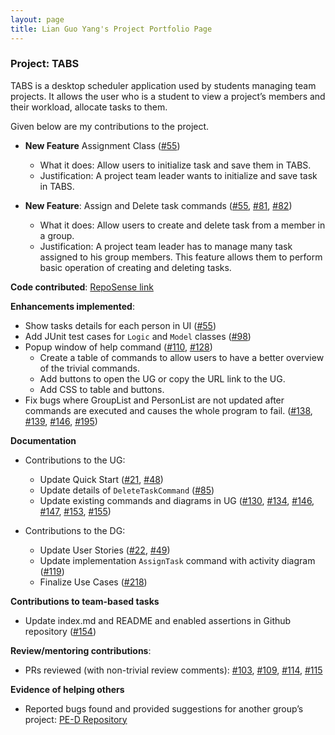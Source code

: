 ```yaml
---
layout: page
title: Lian Guo Yang's Project Portfolio Page
---
```


### Project: TABS

TABS is a desktop scheduler application used by students managing team projects.
It allows the user who is a student to view a project’s members and their workload, allocate tasks to them.

Given below are my contributions to the project.

- **New Feature** Assignment Class ([#55](https://github.com/AY2223S1-CS2103T-W10-1/tp/pull/55))
  - What it does: Allow users to initialize task and save them in TABS.
  - Justification: A project team leader wants to initialize and save task in TABS.

- **New Feature**: Assign and Delete task commands ([#55](https://github.com/AY2223S1-CS2103T-W10-1/tp/pull/55),
[#81](https://github.com/AY2223S1-CS2103T-W10-1/tp/pull/81),
[#82](https://github.com/AY2223S1-CS2103T-W10-1/tp/pull/81))
  - What it does: Allow users to create and delete task from a member in a group.
  - Justification: A project team leader has to manage many task assigned to his group members. This feature allows them to perform basic operation of creating and deleting tasks.


**Code contributed**: [RepoSense link](https://nus-cs2103-ay2223s1.github.io/tp-dashboard/?search=lianguoyang&breakdown=true&sort=groupTitle&sortWithin=title&since=2022-09-16&timeframe=commit&mergegroup=&groupSelect=groupByRepos&checkedFileTypes=docs~functional-code~test-code~other)


**Enhancements implemented**:
  - Show tasks details for each person in UI ([#55](https://github.com/AY2223S1-CS2103T-W10-1/tp/pull/55))
  - Add JUnit test cases for `Logic` and `Model` classes ([#98](https://github.com/AY2223S1-CS2103T-W10-1/tp/pull/98))
  - Popup window of help command ([#110](https://github.com/AY2223S1-CS2103T-W10-1/tp/pull/110),
[#128](https://github.com/AY2223S1-CS2103T-W10-1/tp/pull/128))
      - Create a table of commands to allow users to have a better overview of the trivial commands.
      - Add buttons to open the UG or copy the URL link to the UG.
      - Add CSS to table and buttons.
  - Fix bugs where GroupList and PersonList are not updated after commands are executed and causes the whole program to fail.
([#138](https://github.com/AY2223S1-CS2103T-W10-1/tp/pull/138),
[#139](https://github.com/AY2223S1-CS2103T-W10-1/tp/pull/139),
[#146](https://github.com/AY2223S1-CS2103T-W10-1/tp/pull/146),
[#195](https://github.com/AY2223S1-CS2103T-W10-1/tp/pull/195))


**Documentation**
- Contributions to the UG:
  - Update Quick Start ([#21](https://github.com/AY2223S1-CS2103T-W10-1/tp/pull/21),
  [#48](https://github.com/AY2223S1-CS2103T-W10-1/tp/pull/48))
  - Update details of `DeleteTaskCommand` ([#85](https://github.com/AY2223S1-CS2103T-W10-1/tp/pull/85))
  - Update existing commands and diagrams in UG ([#130](https://github.com/AY2223S1-CS2103T-W10-1/tp/pull/130),
[#134](https://github.com/AY2223S1-CS2103T-W10-1/tp/pull/134),
[#146](https://github.com/AY2223S1-CS2103T-W10-1/tp/pull/146),
[#147](https://github.com/AY2223S1-CS2103T-W10-1/tp/pull/147),
[#153](https://github.com/AY2223S1-CS2103T-W10-1/tp/pull/153),
[#155](https://github.com/AY2223S1-CS2103T-W10-1/tp/pull/153))


- Contributions to the DG:
  - Update User Stories ([#22](https://github.com/AY2223S1-CS2103T-W10-1/tp/pull/22),
[#49](https://github.com/AY2223S1-CS2103T-W10-1/tp/pull/49))
  - Update implementation `AssignTask` command with activity diagram ([#119](https://github.com/AY2223S1-CS2103T-W10-1/tp/pull/119))
  - Finalize Use Cases ([#218](https://github.com/AY2223S1-CS2103T-W10-1/tp/pull/218))


**Contributions to team-based tasks**
  - Update index.md and README and enabled assertions in Github repository ([#154](https://github.com/AY2223S1-CS2103T-W10-1/tp/pull/154))


**Review/mentoring contributions**:
- PRs reviewed (with non-trivial review comments):
[#103](https://github.com/AY2223S1-CS2103T-W10-1/tp/pull/103),
[#109](https://github.com/AY2223S1-CS2103T-W10-1/tp/pull/109),
[#114](https://github.com/AY2223S1-CS2103T-W10-1/tp/pull/114),
[#115](https://github.com/AY2223S1-CS2103T-W10-1/tp/pull/115)


**Evidence of helping others**
- Reported bugs found and provided suggestions for another group’s project: [PE-D Repository](https://github.com/LianGuoYang/ped)

